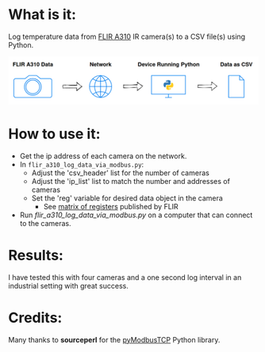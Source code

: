  # What is it:
 
 Log temperature data from [FLIR A310](https://www.flir.com/products/a310/) IR camera(s) to a CSV file(s) using Python.
 
 ![](flow_diagram.png)
 
 # How to use it:
 * Get the ip address of each camera on the network.
 * In `flir_a310_log_data_via_modbus.py`:
 	* Adjust the 'csv_header' list for the number of cameras
 	* Adjust the 'ip_list' list to match the number and addresses of cameras
 	* Set the 'reg' variable for desired data object in the camera
		* See [matrix of registers](Convert_EthernetIP_to_Modbus_TCP.pdf) published by FLIR
* Run *flir_a310_log_data_via_modbus.py* on a computer that can connect to the cameras.

# Results:
I have tested this with four cameras and a one second log interval in an industrial setting with great success.

# Credits:
Many thanks to **sourceperl** for the [pyModbusTCP](https://github.com/sourceperl/pyModbusTCP) Python library.
